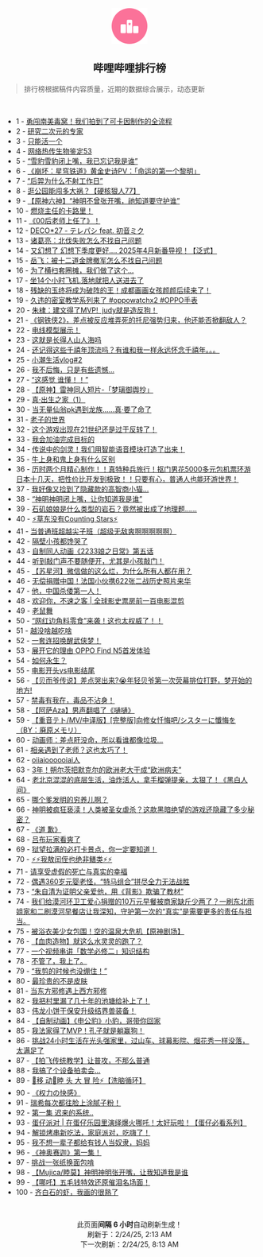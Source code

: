 <div align="center">
    <img src="./assets/icon_rank.png" alt="logo" />
    <h2>哔哩哔哩排行榜</h>
</div>

> 排行榜根据稿件内容质量，近期的数据综合展示，动态更新

<br />

<ul><li><span>1 - <a href=https://www.bilibili.com/BV1MjAoegEK5 target=_blank>勇闯南美毒窝！我们拍到了可卡因制作的全流程</a></span></li><li><span>2 - <a href=https://www.bilibili.com/BV1L6PKeyEpF target=_blank>研究二次元的专家</a></span></li><li><span>3 - <a href=https://www.bilibili.com/BV1JjAWecEy3 target=_blank>只能活一个</a></span></li><li><span>4 - <a href=https://www.bilibili.com/BV1umPweWEHe target=_blank>网络热传生物鉴定53</a></span></li><li><span>5 - <a href=https://www.bilibili.com/BV1VRABehEzm target=_blank>“雪豹雪豹闭上嘴，我已忘记我是谁”</a></span></li><li><span>6 - <a href=https://www.bilibili.com/BV1sZAnevEsh target=_blank>《崩坏：星穹铁道》黄金史诗PV：「命运的第一个黎明」</a></span></li><li><span>7 - <a href=https://www.bilibili.com/BV1RvAzeAEa2 target=_blank>“后羿为什么不射工作日”</a></span></li><li><span>8 - <a href=https://www.bilibili.com/BV1dkApeWEi3 target=_blank>逛公园能闯多大祸？【硬核狠人77】</a></span></li><li><span>9 - <a href=https://www.bilibili.com/BV1vfPNekEcp target=_blank>【原神六神】“神明不曾张开嘴，祂知道要守护谁”</a></span></li><li><span>10 - <a href=https://www.bilibili.com/BV1QXAfepEz8 target=_blank>燃烧主任的卡路里！</a></span></li><li><span>11 - <a href=https://www.bilibili.com/BV1VsAWeREt4 target=_blank>《00后老师上任了》！</a></span></li><li><span>12 - <a href=https://www.bilibili.com/BV1cZw9eDERz target=_blank>DECO*27&nbsp;-&nbsp;テレパシ&nbsp;feat.&nbsp;初音ミク</a></span></li><li><span>13 - <a href=https://www.bilibili.com/BV11kPTewEas target=_blank>诸葛亮：北伐失败怎么不找自己问题</a></span></li><li><span>14 - <a href=https://www.bilibili.com/BV1ANPTetEx8 target=_blank>又幻想了&nbsp;幻想下季度更好....&nbsp;2025年4月新番导视！【泛式】</a></span></li><li><span>15 - <a href=https://www.bilibili.com/BV1ASAZeiEyC target=_blank>岳飞：被十二道金牌撤军怎么不找自己问题</a></span></li><li><span>16 - <a href=https://www.bilibili.com/BV12MPFeGEGP target=_blank>为了横扫套圈摊，我们做了这个…</a></span></li><li><span>17 - <a href=https://www.bilibili.com/BV1dKPceaE8R target=_blank>坐14个小时飞机.落地就把人送进去了</a></span></li><li><span>18 - <a href=https://www.bilibili.com/BV1oYAneQEsN target=_blank>残缺的玉终将成为破阵的王！成都画画女孩颜颜后续来了！</a></span></li><li><span>19 - <a href=https://www.bilibili.com/BV1BzAfewEmf target=_blank>久违的密室教学系列来了&nbsp;#oppowatchx2&nbsp;#OPPO手表</a></span></li><li><span>20 - <a href=https://www.bilibili.com/BV1odAHeREMN target=_blank>朱棣：建文得了MVP!&nbsp;&nbsp;judy就是造反狗！</a></span></li><li><span>21 - <a href=https://www.bilibili.com/BV1m9AneMEPa target=_blank>《钢铁侠2》，差点被反应堆弄死的托尼强势归来，他还能否掀翻敌人？</a></span></li><li><span>22 - <a href=https://www.bilibili.com/BV14hAkeYE9V target=_blank>电线模型展示！</a></span></li><li><span>23 - <a href=https://www.bilibili.com/BV1F8PKepEd8 target=_blank>这就是长得人山人海吗</a></span></li><li><span>24 - <a href=https://www.bilibili.com/BV1hbAHe5EYP target=_blank>还记得这些千禧年顶流吗？有谁和我一样永远怀念千禧年。。。</a></span></li><li><span>25 - <a href=https://www.bilibili.com/BV1xiAHezERY target=_blank>小潮生活vlog#2</a></span></li><li><span>26 - <a href=https://www.bilibili.com/BV1YyAne5E7x target=_blank>我不后悔，只是有些遗憾...</a></span></li><li><span>27 - <a href=https://www.bilibili.com/BV1aUApeJEw6 target=_blank>“这感觉&nbsp;谁懂！！”</a></span></li><li><span>28 - <a href=https://www.bilibili.com/BV1KzAWeLEDJ target=_blank>【原神】雷神同人短片-「梦璃御舆抄」</a></span></li><li><span>29 - <a href=https://www.bilibili.com/BV1EjAWecEmF target=_blank>真·出生之家（1）</a></span></li><li><span>30 - <a href=https://www.bilibili.com/BV1C1PTeFEkU target=_blank>当无量仙翁pk遇到龙族……真·要了命了</a></span></li><li><span>31 - <a href=https://www.bilibili.com/BV17nAZexENP target=_blank>老子的世界</a></span></li><li><span>32 - <a href=https://www.bilibili.com/BV1TyPFemEEB target=_blank>这个游戏出现在21世纪还是过于反转了！</a></span></li><li><span>33 - <a href=https://www.bilibili.com/BV1dcAseFE1e target=_blank>我会加油完成目标的</a></span></li><li><span>34 - <a href=https://www.bilibili.com/BV17jAHepEGW target=_blank>传说中的剑灵！我们用智能语音模块打造了出来！</a></span></li><li><span>35 - <a href=https://www.bilibili.com/BV1qdPNeyE9y target=_blank>牛上身和鬼上身有什么区别</a></span></li><li><span>36 - <a href=https://www.bilibili.com/BV1i2Afe4E25 target=_blank>历时两个月精心制作！！真特种兵旅行！抠门男花5000多元包机票环游日本十几天，把性价比开发到极致！！只要有心，普通人也能环游世界！</a></span></li><li><span>37 - <a href=https://www.bilibili.com/BV15zAae7EpL target=_blank>我好像又捡到了隐藏款的高智商小猫…</a></span></li><li><span>38 - <a href=https://www.bilibili.com/BV1rnAje5EHk target=_blank>“神明神明闭上嘴，让你知道我是谁”</a></span></li><li><span>39 - <a href=https://www.bilibili.com/BV1wMPTexEHC target=_blank>石矶娘娘是什么类型的岩石？竟然被出成了地理题……</a></span></li><li><span>40 - <a href=https://www.bilibili.com/BV1PCPTeaEVT target=_blank>⚡草东没有Counting&nbsp;Stars⚡</a></span></li><li><span>41 - <a href=https://www.bilibili.com/BV1QoAfeSEsc target=_blank>当普通班超越尖子班（超级无敌爽啊啊啊啊啊）</a></span></li><li><span>42 - <a href=https://www.bilibili.com/BV1khAfeqEsa target=_blank>隔壁小孩都馋哭了</a></span></li><li><span>43 - <a href=https://www.bilibili.com/BV1M8AhevEmM target=_blank>自制同人动画《2233娘之日常》第五话</a></span></li><li><span>44 - <a href=https://www.bilibili.com/BV1crAJetERW target=_blank>听到敲门声不要随便开，尤其是小孩敲门！</a></span></li><li><span>45 - <a href=https://www.bilibili.com/BV1RCPKekEm2 target=_blank>【苏星河】微信做的这么烂，为什么所有人都在用？</a></span></li><li><span>46 - <a href=https://www.bilibili.com/BV1dcApeHEkS target=_blank>无偿捐赠中国！法国小伙携622张二战历史照片来华</a></span></li><li><span>47 - <a href=https://www.bilibili.com/BV1v1AoeJEeh target=_blank>他，中国杀倭第一人！</a></span></li><li><span>48 - <a href=https://www.bilibili.com/BV1cMPTexEZM target=_blank>欢迎你，不速之客&nbsp;|&nbsp;全球影史票房前一百电影混剪</a></span></li><li><span>49 - <a href=https://www.bilibili.com/BV1REPAewEKe target=_blank>老鼠舞</a></span></li><li><span>50 - <a href=https://www.bilibili.com/BV1vLAkeCE4i target=_blank>“网红边角料零食”来袭！这也太权威了！！</a></span></li><li><span>51 - <a href=https://www.bilibili.com/BV1urAte8EDB target=_blank>越没啥越吃啥</a></span></li><li><span>52 - <a href=https://www.bilibili.com/BV17YPKeJEkU target=_blank>一套连招唤醒武侠梦！</a></span></li><li><span>53 - <a href=https://www.bilibili.com/BV1tBAHeME53 target=_blank>展开它的理由&nbsp;OPPO&nbsp;Find&nbsp;N5首发体验</a></span></li><li><span>54 - <a href=https://www.bilibili.com/BV1AEAreXEwt target=_blank>如何永生？</a></span></li><li><span>55 - <a href=https://www.bilibili.com/BV194PTeGEHj target=_blank>电影开头vs电影结尾</a></span></li><li><span>56 - <a href=https://www.bilibili.com/BV1rqA4eVEcZ target=_blank>【贝而爷传说】差点哭出来?😭年轻贝爷第一次荧幕排位打野，梦开始的地方!</a></span></li><li><span>57 - <a href=https://www.bilibili.com/BV1ZzAoeWEmw target=_blank>禁毒有我在，毒品不沾身！</a></span></li><li><span>58 - <a href=https://www.bilibili.com/BV1G8AxeFEXW target=_blank>【阿萨Aza】男声翻唱了《嗵嗵》</a></span></li><li><span>59 - <a href=https://www.bilibili.com/BV1PSAZeiECV target=_blank>【重音テト/MV/中译版】[完整版]向修女忏悔吧/シスターに懺悔を（BY：廃原メモリ）</a></span></li><li><span>60 - <a href=https://www.bilibili.com/BV12HAfeCEJK target=_blank>动画师：差点肝没命，所以看谁都像垃圾…</a></span></li><li><span>61 - <a href=https://www.bilibili.com/BV1adAfenEnR target=_blank>相亲遇到了老师？这也太巧了！</a></span></li><li><span>62 - <a href=https://www.bilibili.com/BV1BQPNe7EdT target=_blank>oiiaioooooiai人</a></span></li><li><span>63 - <a href=https://www.bilibili.com/BV1fAPceeEdc target=_blank>3年！朔尔茨把默克尔的欧洲老大干成“欧洲病夫”</a></span></li><li><span>64 - <a href=https://www.bilibili.com/BV1hmAneGEGe target=_blank>老北京混混的底层生活，油炸活人，拿手榴弹提亲，太狠了！《黑白人间》</a></span></li><li><span>65 - <a href=https://www.bilibili.com/BV1aKAeemExF target=_blank>哪个爹发明的穷养儿啊？</a></span></li><li><span>66 - <a href=https://www.bilibili.com/BV1BmPAeGEQZ target=_blank>神明被疯狂亵渎！人类被圣女虐杀？这款黑暗绝望的游戏还隐藏了多少秘密？</a></span></li><li><span>67 - <a href=https://www.bilibili.com/BV1bZAoe3EoG target=_blank>《道&nbsp;歉》</a></span></li><li><span>68 - <a href=https://www.bilibili.com/BV12HAfeCEC1 target=_blank>吕布玩家看爽了</a></span></li><li><span>69 - <a href=https://www.bilibili.com/BV1gYAWeJEBH target=_blank>狱望拉满的必打卡景点，你一定要知道！</a></span></li><li><span>70 - <a href=https://www.bilibili.com/BV15QABeYEdP target=_blank>⚡⚡我敖闰侄也绝非鳝类⚡⚡</a></span></li><li><span>71 - <a href=https://www.bilibili.com/BV1sKPFeCE2C target=_blank>请享受虚假的死亡与真实的幸福</a></span></li><li><span>72 - <a href=https://www.bilibili.com/BV183PMeGEdQ target=_blank>偶遇360岁元婴老怪，“特马组合”拼尽全力无法战胜</a></span></li><li><span>73 - <a href=https://www.bilibili.com/BV1VtAWeXEor target=_blank>“朱自清为证明父亲爱他，用《背影》欺骗了教材”</a></span></li><li><span>74 - <a href=https://www.bilibili.com/BV1FdAZeaEB1 target=_blank>我们给漠河环卫工爱心捐赠的10万元早餐被商家缺斤少两了？一刷东北雨姐家和二刷漠河早餐店让我深知，守护第一次的“真实”是需要更多的责任与担当。</a></span></li><li><span>75 - <a href=https://www.bilibili.com/BV1hYPTeuE4j target=_blank>被浴衣美少女包围！空的温泉大危机【原神剧场】</a></span></li><li><span>76 - <a href=https://www.bilibili.com/BV1pNAWeBEBn target=_blank>【血肉造物】就这么水灵灵的跑了？</a></span></li><li><span>77 - <a href=https://www.bilibili.com/BV1tCPuegEsv target=_blank>一个视频串讲「数学必修二」知识结构</a></span></li><li><span>78 - <a href=https://www.bilibili.com/BV17sAte3EkY target=_blank>不管了，我上了。</a></span></li><li><span>79 - <a href=https://www.bilibili.com/BV1cdwQe5EBU target=_blank>“我剪的时候也没绷住！”</a></span></li><li><span>80 - <a href=https://www.bilibili.com/BV1UxPceUEbW target=_blank>最珍贵的不是皮肤</a></span></li><li><span>81 - <a href=https://www.bilibili.com/BV1HaPMeZExT target=_blank>当东方邪修遇上西方邪修</a></span></li><li><span>82 - <a href=https://www.bilibili.com/BV1j7AHeQErB target=_blank>我把村里漏了几十年的池塘给补上了！</a></span></li><li><span>83 - <a href=https://www.bilibili.com/BV1pjAte2EYQ target=_blank>伟龙小饼干保安升级结界兽装备！</a></span></li><li><span>84 - <a href=https://www.bilibili.com/BV1dMAfepEN9 target=_blank>【自制动画】《申公豹》小豹，哥带你回家</a></span></li><li><span>85 - <a href=https://www.bilibili.com/BV1ZuAkemE9e target=_blank>我法家得了MVP！孔子就是躺赢狗！</a></span></li><li><span>86 - <a href=https://www.bilibili.com/BV1JuAJeJEgK target=_blank>挑战24小时生活在光头强家里，过山车、球幕影院、烟花秀一样没落，太满足了</a></span></li><li><span>87 - <a href=https://www.bilibili.com/BV1fCAfebEFr target=_blank>【拍飞传统教学】让普攻，不那么普通</a></span></li><li><span>88 - <a href=https://www.bilibili.com/BV1jWAWexEga target=_blank>我搞了个设备拍卖会…</a></span></li><li><span>89 - <a href=https://www.bilibili.com/BV1jbAteBEUy target=_blank>🧊移&nbsp;动🥒睦&nbsp;头&nbsp;大&nbsp;冒&nbsp;险⚡【洗脑循环】</a></span></li><li><span>90 - <a href=https://www.bilibili.com/BV1HnPPeSEzz target=_blank>《权力の快感》</a></span></li><li><span>91 - <a href=https://www.bilibili.com/BV1pAAHewELL target=_blank>瑞希每次都往脸上涂腻子粉！</a></span></li><li><span>92 - <a href=https://www.bilibili.com/BV1VTAoejEbB target=_blank>第一集&nbsp;迟来的系统..</a></span></li><li><span>93 - <a href=https://www.bilibili.com/BV13bAHe5EME target=_blank>蛋仔派对&nbsp;|&nbsp;在蛋仔乐园里演绎爆火哪吒！太好玩啦！【蛋仔必看系列】</a></span></li><li><span>94 - <a href=https://www.bilibili.com/BV1Y1AoeJE2u target=_blank>解锁烤串新吃法，家庭派对，吃嗨了！</a></span></li><li><span>95 - <a href=https://www.bilibili.com/BV1RvAzeAEP9 target=_blank>我不想一辈子都给有钱人当奴隶，妈妈</a></span></li><li><span>96 - <a href=https://www.bilibili.com/BV1yRAteDEo6 target=_blank>《神奥赛迦》第一集！</a></span></li><li><span>97 - <a href=https://www.bilibili.com/BV1bRAoeVEtg target=_blank>挑战一张纸换面包啃</a></span></li><li><span>98 - <a href=https://www.bilibili.com/BV1EHAteVEh4 target=_blank>【Mujica/睦莫】神明神明张开嘴，让我知道我是谁</a></span></li><li><span>99 - <a href=https://www.bilibili.com/BV15vAzePEBL target=_blank>【哪吒】五毛钱特效还原催泪名场面！</a></span></li><li><span>100 - <a href=https://www.bilibili.com/BV1AMPuePEgy target=_blank>齐白石的虾，我画的很熟了</a></span></li></ul>

<br />

<p align=center>此页面<strong>间隔 6 小时</strong>自动刷新生成！<br>刷新于：2/24/25, 2:13 AM<br>下一次刷新：2/24/25, 8:13 AM</p>
